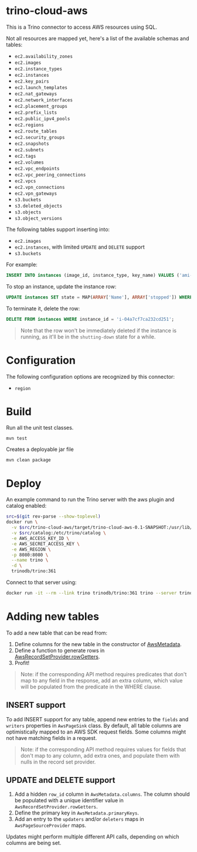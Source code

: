 trino-cloud-aws
=================

This is a Trino connector to access AWS resources using SQL.

Not all resources are mapped yet, here's a list of the available schemas and tables:
* `ec2.availability_zones`
* `ec2.images`
* `ec2.instance_types`
* `ec2.instances`
* `ec2.key_pairs`
* `ec2.launch_templates`
* `ec2.nat_gateways`
* `ec2.network_interfaces`
* `ec2.placement_groups`
* `ec2.prefix_lists`
* `ec2.public_ipv4_pools`
* `ec2.regions`
* `ec2.route_tables`
* `ec2.security_groups`
* `ec2.snapshots`
* `ec2.subnets`
* `ec2.tags`
* `ec2.volumes`
* `ec2.vpc_endpoints`
* `ec2.vpc_peering_connections`
* `ec2.vpcs`
* `ec2.vpn_connections`
* `ec2.vpn_gateways`
* `s3.buckets`
* `s3.deleted_objects`
* `s3.objects`
* `s3.object_versions`

The following tables support inserting into:
* `ec2.images`
* `ec2.instances`, with limited `UPDATE` and `DELETE` support
* `s3.buckets`

For example:
```sql
INSERT INTO instances (image_id, instance_type, key_name) VALUES ('ami-05f7491af5eef733a', 't2.micro', 'default')
```

To stop an instance, update the instance row:
```sql
UPDATE instances SET state = MAP(ARRAY['Name'], ARRAY['stopped']) WHERE instance_id = 'i-04a7cf7ca232cd251';
```

To terminate it, delete the row:
```sql
DELETE FROM instances WHERE instance_id = 'i-04a7cf7ca232cd251';
```

> Note that the row won't be immediately deleted if the instance is running,
> as it'll be in the `shutting-down` state for a while.

# Configuration

The following configuration options are recognized by this connector:

* `region`

# Build

Run all the unit test classes.
```
mvn test
```

Creates a deployable jar file
```
mvn clean package
```

# Deploy

An example command to run the Trino server with the aws plugin and catalog enabled:

```bash
src=$(git rev-parse --show-toplevel)
docker run \
  -v $src/trino-cloud-aws/target/trino-cloud-aws-0.1-SNAPSHOT:/usr/lib/trino/plugin/aws \
  -v $src/catalog:/etc/trino/catalog \
  -e AWS_ACCESS_KEY_ID \
  -e AWS_SECRET_ACCESS_KEY \
  -e AWS_REGION \
  -p 8080:8080 \
  --name trino \
  -d \
  trinodb/trino:361
```

Connect to that server using:
```bash
docker run -it --rm --link trino trinodb/trino:361 trino --server trino:8080 --catalog aws --schema default
```

# Adding new tables

To add a new table that can be read from:

1. Define columns for the new table in the constructor of [AwsMetadata](src/main/java/pl/net/was/cloud/aws/AwsMetadata.java).
2. Define a function to generate rows in [AwsRecordSetProvider.rowGetters](src/main/java/pl/net/was/cloud/aws/AwsRecordSetProvider.java).
3. Profit!

> Note: if the corresponding API method requires predicates that don't map to any field in the response,
> add an extra column, which value will be populated from the predicate in the WHERE clause.

## INSERT support

To add INSERT support for any table, append new entries to the `fields` and `writers` properties in `AwsPageSink` class.
By default, all table columns are optimistically mapped to an AWS SDK request fields.
Some columns might not have matching fields in a request.

> Note: if the corresponding API method requires values for fields that don't map to any column,
> add extra ones, and populate them with nulls in the record set provider.

## UPDATE and DELETE support

1. Add a hidden `row_id` column in `AwsMetadata.columns`. The column should be populated with a unique identifier value in `AwsRecordSetProvider.rowGetters`.
1. Define the primary key in `AwsMetadata.primaryKeys`.
1. Add an entry to the `updaters` and/or `deleters` maps in `AwsPageSourceProvider` maps.

Updates might perform multiple different API calls, depending on which columns are being set.
